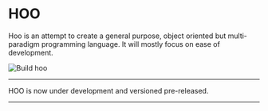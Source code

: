 # HOO
Hoo is an attempt to create a general purpose, object oriented but multi-paradigm programming language. It will mostly focus on ease of development.

![Build hoo](https://github.com/benoybose/hoolang/workflows/Build%20hoo/badge.svg)

***
HOO is now under development and versioned pre-released.
***
